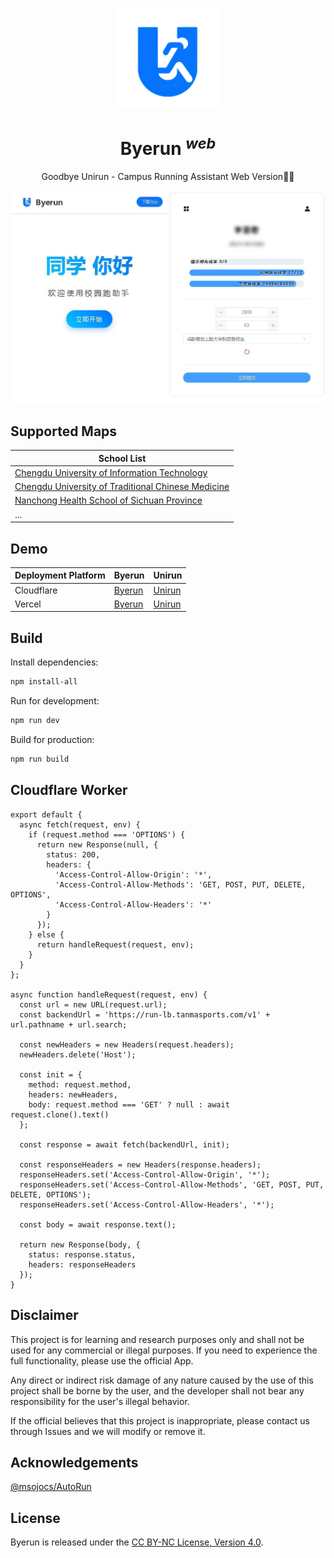 <p align="center">
  <a href="https://byerun.pages.dev" target="_blank" rel="noopener noreferrer">
    <img width="160" height="160" src="./public/favicon.ico" alt="Byerun">
  </a>
</p>

<h1 align="center"/>Byerun <sup><em>web</em></sup></h1>

<p align="center">
Goodbye Unirun - Campus Running Assistant Web Version🏃‍♂️
</p>

<p align="center">
  <a href="https://byerun.pages.dev/" target="_blank" rel="noopener noreferrer" >
    <img src="./intro/intro.jfif" alt="Byerun screenshots" width="600" height="auto">
  </a>
</p>

## Supported Maps

| School List |
| --- |
| [Chengdu University of Information Technology](https://cuit.edu.cn/) |
| [Chengdu University of Traditional Chinese Medicine](https://cdutcm.edu.cn/) |
| [Nanchong Health School of Sichuan Province](http://www.ncwsxx.com/) |
| ... |


## Demo

| Deployment Platform | Byerun | Unirun |
| --- | --- | --- |
| Cloudflare | [Byerun](https://byerun.pages.dev) | [Unirun](https://unirun.pages.dev) |
| Vercel | [Byerun](https://byerun.vercel.app) | [Unirun](https://unirun.vercel.app) |


## Build

Install dependencies:

```bash
npm install-all
```

Run for development:

```bash
npm run dev
```

Build for production:

```bash
npm run build
```

## Cloudflare Worker

```
export default {
  async fetch(request, env) {
    if (request.method === 'OPTIONS') {
      return new Response(null, {
        status: 200,
        headers: {
          'Access-Control-Allow-Origin': '*',
          'Access-Control-Allow-Methods': 'GET, POST, PUT, DELETE, OPTIONS',
          'Access-Control-Allow-Headers': '*'
        }
      });
    } else {
      return handleRequest(request, env);
    }
  }
};

async function handleRequest(request, env) {
  const url = new URL(request.url);
  const backendUrl = 'https://run-lb.tanmasports.com/v1' + url.pathname + url.search;

  const newHeaders = new Headers(request.headers);
  newHeaders.delete('Host');

  const init = {
    method: request.method,
    headers: newHeaders,
    body: request.method === 'GET' ? null : await request.clone().text()
  };

  const response = await fetch(backendUrl, init);

  const responseHeaders = new Headers(response.headers);
  responseHeaders.set('Access-Control-Allow-Origin', '*');
  responseHeaders.set('Access-Control-Allow-Methods', 'GET, POST, PUT, DELETE, OPTIONS');
  responseHeaders.set('Access-Control-Allow-Headers', '*');

  const body = await response.text();

  return new Response(body, {
    status: response.status,
    headers: responseHeaders
  });
}
```

## Disclaimer

This project is for learning and research purposes only and shall not be used for any commercial or illegal purposes. If you need to experience the full functionality, please use the official App.

Any direct or indirect risk damage of any nature caused by the use of this project shall be borne by the user, and the developer shall not bear any responsibility for the user's illegal behavior.

If the official believes that this project is inappropriate, please contact us through Issues and we will modify or remove it.

## Acknowledgements

[@msojocs/AutoRun](https://github.com/msojocs/AutoRun)

## License
Byerun is released under the [CC BY-NC License, Version 4.0](https://creativecommons.org/licenses/by-nc/4.0/).



